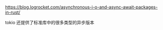 

https://blog.logrocket.com/asynchronous-i-o-and-async-await-packages-in-rust/

tokio 还提供了标准库中的很多类型的异步版本